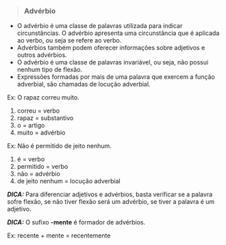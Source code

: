 > ### Advérbio
* O advérbio é uma classe de palavras utilizada para indicar circunstâncias. O advérbio apresenta uma circunstância que é aplicada ao verbo, ou seja se refere ao verbo.
* Advérbios também podem oferecer informações sobre adjetivos e outros advérbios.
* O advérbio é uma classe de palavras invariável, ou seja, não possui nenhum tipo de flexão.
* Expressões formadas por mais de uma palavra que exercem a função adverbial, são chamadas de locução adverbial.

Ex: O rapaz correu muito.
1. correu = verbo
2. rapaz = substantivo
3. o = artigo
4. muito = advérbio

Ex: Não é permitido de jeito nenhum.
1. é = verbo
2. permitido = verbo
3. não = advérbio
4. de jeito nenhum = locução adverbial

***DICA:*** Para diferenciar adjetivos e advérbios, basta verificar se a palavra sofre flexão, se não tiver flexão será um advérbio, se tiver a palavra é um adjetivo.

***DICA:*** O sufixo **-mente** é formador de advérbios.

Ex: recente + mente = recentemente